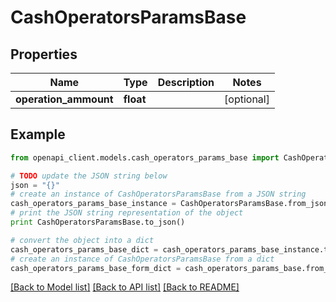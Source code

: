 # CashOperatorsParamsBase


## Properties
Name | Type | Description | Notes
------------ | ------------- | ------------- | -------------
**operation_ammount** | **float** |  | [optional] 

## Example

```python
from openapi_client.models.cash_operators_params_base import CashOperatorsParamsBase

# TODO update the JSON string below
json = "{}"
# create an instance of CashOperatorsParamsBase from a JSON string
cash_operators_params_base_instance = CashOperatorsParamsBase.from_json(json)
# print the JSON string representation of the object
print CashOperatorsParamsBase.to_json()

# convert the object into a dict
cash_operators_params_base_dict = cash_operators_params_base_instance.to_dict()
# create an instance of CashOperatorsParamsBase from a dict
cash_operators_params_base_form_dict = cash_operators_params_base.from_dict(cash_operators_params_base_dict)
```
[[Back to Model list]](../README.md#documentation-for-models) [[Back to API list]](../README.md#documentation-for-api-endpoints) [[Back to README]](../README.md)


